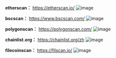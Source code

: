 **etherscan：**
https://etherscan.io/
![image](screetshot/etherScan.jpg)

**bscscan：**
https://www.bscscan.com/
![image](screetshot/BNB.jpg)

**polygonscan：**
https://polygonscan.com/
![image](screetshot/polygon.jpg)

**chainlist.org：**
https://chainlist.org/zh
![image](screetshot/chainlist.jpg)

**filecoinscan：**
https://filscan.io/
![image](screetshot/filecoinscan.jpg)
